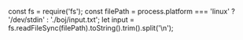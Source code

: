 const fs = require('fs');
const filePath =
	process.platform === 'linux' ? '/dev/stdin' : './boj/input.txt';
let input = fs.readFileSync(filePath).toString().trim().split('\n');
